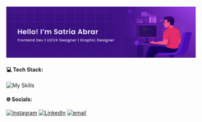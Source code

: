 ![Satria Abrar](img/header.png)

#### 💻 Tech Stack:
![My Skills](https://skillicons.dev/icons?i=figma,laravel,js,ts,html,css,nextjs,flutter,mysql)

<!-- #### 📊 GitHub Stats
<div align="center" style="display: inline-block; width: 100%;">
  <img src="https://github-readme-stats.vercel.app/api?username=satriaabraarr&show_icons=true&theme=radical&hide_border=true&card_width=450" style="width: 49%; display: inline-block; vertical-align: middle;" />
  <img src="https://github-readme-stats.vercel.app/api/top-langs/?username=satriaabraarr&layout=compact&theme=radical&hide_border=true&card_width=450&langs_count=8" style="width: 49%; display: inline-block; vertical-align: middle;" />
</div> -->

#### 🌐 Socials:
[![Instagram](https://img.shields.io/badge/Instagram-%23E4405F.svg?logo=Instagram&logoColor=white)](https://instagram.com/satriaabraarr) [![LinkedIn](https://img.shields.io/badge/LinkedIn-%230077B5.svg?logo=linkedin&logoColor=white)](https://linkedin.com/in/satriaabrar) [![email](https://img.shields.io/badge/Email-D14836?logo=gmail&logoColor=white)](mailto:satria.abrarr@gmail.com)